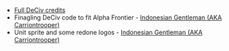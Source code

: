 - [Full DeCiv credits](https://github.com/SpacedOutChicken/DeCiv-Redux/blob/main/Credits.md)
- Finagling DeCiv code to fit Alpha Frontier - [Indonesian Gentleman (AKA Carriontrooper)](https://github.com/carriontrooper)
- Unit sprite and some redone logos - [Indonesian Gentleman (AKA Carriontrooper)](https://github.com/carriontrooper)
